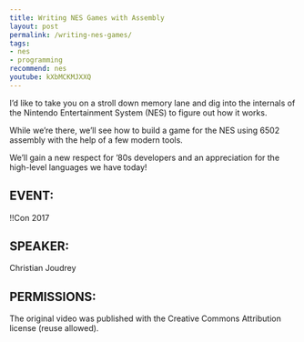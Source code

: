 ```yaml
---
title: Writing NES Games with Assembly
layout: post
permalink: /writing-nes-games/
tags:
- nes
- programming
recommend: nes
youtube: kXbMCKMJXXQ
---
```


I’d like to take you on a stroll down memory lane and dig into the internals of the Nintendo Entertainment System (NES) to figure out how it works. 

While we’re there, we’ll see how to build a game for the NES using 6502 assembly with the help of a few modern tools. 

We’ll gain a new respect for ’80s developers and an appreciation for the high-level languages we have today!

## EVENT:

!!Con 2017

## SPEAKER:

Christian Joudrey

## PERMISSIONS:

The original video was published with the Creative Commons Attribution license (reuse allowed).

